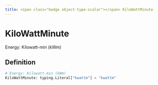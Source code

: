 ```yaml
---
title: <span class="badge object-type-scalar"></span> KiloWattMinute
---
```

# <span class="badge object-type-scalar"></span> KiloWattMinute

Energy: Kilowatt-min (kWm)

## Definition

```python
# Energy: Kilowatt-min (kWm)
KiloWattMinute: typing.Literal["kwattm"] = "kwattm"
```

